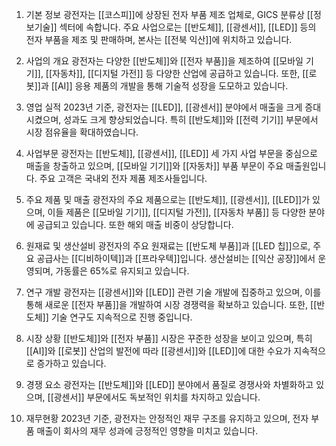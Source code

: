 1. 기본 정보
광전자는 [[코스피]]에 상장된 전자 부품 제조 업체로, GICS 분류상 [[정보기술]] 섹터에 속합니다. 주요 사업으로는 [[반도체]], [[광센서]], [[LED]] 등의 전자 부품을 제조 및 판매하며, 본사는 [[전북 익산]]에 위치하고 있습니다.

2. 사업의 개요
광전자는 다양한 [[반도체]]와 [[전자 부품]]을 제조하여 [[모바일 기기]], [[자동차]], [[디지털 가전]] 등 다양한 산업에 공급하고 있습니다. 또한, [[로봇]]과 [[AI]] 응용 제품의 개발을 통해 기술적 성장을 도모하고 있습니다.

3. 영업 실적
2023년 기준, 광전자는 [[LED]], [[광센서]] 분야에서 매출을 크게 증대시켰으며, 성과도 크게 향상되었습니다. 특히 [[반도체]]와 [[전력 기기]] 부문에서 시장 점유율을 확대하였습니다.

4. 사업부문
광전자는 [[반도체]], [[광센서]], [[LED]] 세 가지 사업 부문을 중심으로 매출을 창출하고 있으며, [[모바일 기기]]와 [[자동차]] 부품 부문이 주요 매출원입니다. 주요 고객은 국내외 전자 제품 제조사들입니다.

5. 주요 제품 및 매출
광전자의 주요 제품으로는 [[반도체]], [[광센서]], [[LED]]가 있으며, 이들 제품은 [[모바일 기기]], [[디지털 가전]], [[자동차 부품]] 등 다양한 분야에 공급되고 있습니다. 또한 해외 매출 비중이 상당합니다.

6. 원재료 및 생산설비
광전자의 주요 원재료는 [[반도체 부품]]과 [[LED 칩]]으로, 주요 공급사는 [[디비하이텍]]과 [[프라우텍]]입니다. 생산설비는 [[익산 공장]]에서 운영되며, 가동률은 65%로 유지되고 있습니다.

7. 연구 개발
광전자는 [[광센서]]와 [[LED]] 관련 기술 개발에 집중하고 있으며, 이를 통해 새로운 [[전자 부품]]을 개발하여 시장 경쟁력을 확보하고 있습니다. 또한, [[반도체]] 기술 연구도 지속적으로 진행 중입니다.

8. 시장 상황
[[반도체]]와 [[전자 부품]] 시장은 꾸준한 성장을 보이고 있으며, 특히 [[AI]]와 [[로봇]] 산업의 발전에 따라 [[광센서]]와 [[LED]]에 대한 수요가 지속적으로 증가하고 있습니다.

9. 경쟁 요소
광전자는 [[반도체]]와 [[LED]] 분야에서 품질로 경쟁사와 차별화하고 있으며, [[광센서]] 부문에서도 독보적인 위치를 차지하고 있습니다.

10. 재무현황
2023년 기준, 광전자는 안정적인 재무 구조를 유지하고 있으며, 전자 부품 매출이 회사의 재무 성과에 긍정적인 영향을 미치고 있습니다.
